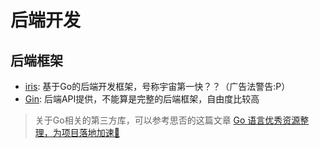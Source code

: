 # 后端开发

## 后端框架

* [iris](https://github.com/kataras/iris): 基于Go的后端开发框架，号称宇宙第一快？？（广告法警告:P）
* [Gin](https://github.com/gin-gonic/gin): 后端API提供，不能算是完整的后端框架，自由度比较高

> 关于Go相关的第三方库，可以参考思否的这篇文章 [Go 语言优秀资源整理，为项目落地加速🏃](https://segmentfault.com/a/1190000020868910#item-10-42)